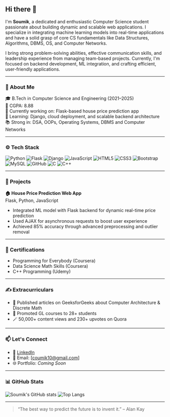 ## Hi there 👋

I'm **Soumik**, a dedicated and enthusiastic Computer Science student passionate about building dynamic and scalable web applications. I specialize in integrating machine learning models into real-time applications and have a solid grasp of core CS fundamentals like Data Structures, Algorithms, DBMS, OS, and Computer Networks.

I bring strong problem-solving abilities, effective communication skills, and leadership experience from managing team-based projects. Currently, I'm focused on backend development, ML integration, and crafting efficient, user-friendly applications.

---

### 💫 About Me

🎓 B.Tech in Computer Science and Engineering (2021–2025)  
📍   CGPA: 8.88  
💼 Currently working on: Flask-based house price prediction app  
🎯 Learning: Django, cloud deployment, and scalable backend architecture  
📚 Strong in: DSA, OOPs, Operating Systems, DBMS and Computer Networks  

---

### ⚙️ Tech Stack


 ![Python](https://img.shields.io/badge/Python-3776AB?style=for-the-badge&logo=python&logoColor=white)
![Flask](https://img.shields.io/badge/Flask-000000?style=for-the-badge&logo=flask&logoColor=white)
![Django](https://img.shields.io/badge/Django-092E20?style=for-the-badge&logo=django&logoColor=white)
![JavaScript](https://img.shields.io/badge/JavaScript-F7DF1E?style=for-the-badge&logo=javascript&logoColor=black)
![HTML5](https://img.shields.io/badge/HTML5-E34F26?style=for-the-badge&logo=html5&logoColor=white)
![CSS3](https://img.shields.io/badge/CSS3-1572B6?style=for-the-badge&logo=css3&logoColor=white)
![Bootstrap](https://img.shields.io/badge/Bootstrap-563D7C?style=for-the-badge&logo=bootstrap&logoColor=white)
![MySQL](https://img.shields.io/badge/MySQL-4479A1?style=for-the-badge&logo=mysql&logoColor=white)
![GitHub](https://img.shields.io/badge/GitHub-181717?style=for-the-badge&logo=github&logoColor=white)
![C](https://img.shields.io/badge/C-00599C?style=for-the-badge&logo=c&logoColor=white)
![C++](https://img.shields.io/badge/C++-00599C?style=for-the-badge&logo=c%2B%2B&logoColor=white)


---

### 🧠 Projects

**🏠 House Price Prediction Web App**  
Flask, Python, JavaScript  
- Integrated ML model with Flask backend for dynamic real-time price prediction  
- Used AJAX for asynchronous requests to boost user experience  
- Achieved 85% accuracy through advanced preprocessing and outlier removal  

---

### 🏅 Certifications

- Programming for Everybody (Coursera)  
- Data Science Math Skills (Coursera)  
- C++ Programming (Udemy)

---

### ✍️ Extracurriculars

- 🧾 Published articles on GeeksforGeeks about Computer Architecture & Discrete Math  
- 📣 Promoted GL courses to 28+ students  
- 🪄 50,000+ content views and 230+ upvotes on Quora

---

### 📫 Let's Connect

- 💼 [LinkedIn](https://www.linkedin.com/in/schakraborty10/)
- 📧 Email: [coumik10@gmail.com]
- 🌐 Portfolio: *Coming Soon*

---

### 📊 GitHub Stats

![Soumik's GitHub stats](https://github-readme-stats.vercel.app/api?username=soumikplus&show_icons=true&theme=github_dark)
![Top Langs](https://github-readme-stats.vercel.app/api/top-langs/?username=soumikplus&layout=compact&theme=github_dark)

---

> “The best way to predict the future is to invent it.” – Alan Kay
